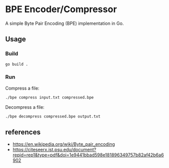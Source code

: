 
# BPE Encoder/Compressor

A simple Byte Pair Encoding (BPE) implementation in Go.

## Usage

### Build

```sh
go build .
```

### Run

Compress a file:
```sh
./bpe compress input.txt compressed.bpe
```

Decompress a file:
```sh
./bpe decompress compressed.bpe output.txt
```

## references

- https://en.wikipedia.org/wiki/Byte_pair_encoding
- https://citeseerx.ist.psu.edu/document?repid=rep1&type=pdf&doi=1e9441bbad598e181896349757b82af42b6a6902
